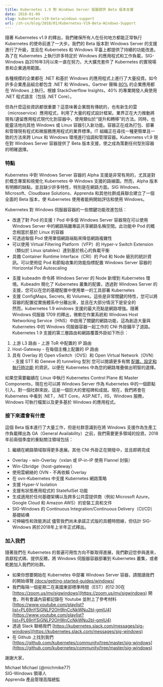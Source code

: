 ```yaml
---
title: Kubernetes 1.9 對 Windows Server 容器提供 Beta 版本支援
date: 2018-01-09
slug: kubernetes-v19-beta-windows-support
url: /zh-cn/blog/2018/01/Kubernetes-V19-Beta-Windows-Support
---
```

<!--
---
title: Kubernetes v1.9 releases beta support for Windows Server Containers
date: 2018-01-09
slug: kubernetes-v19-beta-windows-support
url: /zh-cn/blog/2018/01/Kubernetes-V19-Beta-Windows-Support
---
--->

<!--
With the release of Kubernetes v1.9, our mission of ensuring Kubernetes works well everywhere and for everyone takes a great step forward. We’ve advanced support for Windows Server to beta along with continued feature and functional advancements on both the Kubernetes and Windows platforms. SIG-Windows has been working since March of 2016 to open the door for many Windows-specific applications and workloads to run on Kubernetes, significantly expanding the implementation scenarios and the enterprise reach of Kubernetes.  
--->
隨著 Kubernetes v1.9 的釋出，我們確保所有人在任何地方都能正常執行 Kubernetes 的使命前進了一大步。我們的 Beta 版本對 Windows Server 的支援進行了升級，並且在 Kubernetes 和 Windows 平臺上都提供了持續的功能改進。為了在 Kubernetes 上執行許多特定於 Windows 的應用程式和工作負載，SIG-Windows 自2016年3月以來一直在努力，大大擴充套件了 Kubernetes 的實現場景和企業適用範圍。

<!--
Enterprises of all sizes have made significant investments in .NET and Windows based applications. Many enterprise portfolios today contain .NET and Windows, with Gartner claiming that [80%](http://www.gartner.com/document/3446217) of enterprise apps run on Windows. According to StackOverflow Insights, 40% of professional developers use the .NET programming languages (including .NET Core).  
--->
各種規模的企業都在 .NET 和基於 Windows 的應用程式上進行了大量投資。如今許多企業產品組合都包含 .NET 和 Windows，Gartner 聲稱 [80%](http://www.gartner.com/document/3446217) 的企業應用都在 Windows 上執行。根據 StackOverflow Insights，40% 的專業開發人員使用 .NET 程式語言（包括 .NET Core）。

<!--
But why is all this information important? It means that enterprises have both legacy and new born-in-the-cloud (microservice) applications that utilize a wide array of programming frameworks. There is a big push in the industry to modernize existing/legacy applications to containers, using an approach similar to “lift and shift”. Modernizing existing applications into containers also provides added flexibility for new functionality to be introduced in additional Windows or Linux containers. Containers are becoming the de facto standard for packaging, deploying, and managing both existing and microservice applications. IT organizations are looking for an easier and homogenous way to orchestrate and manage containers across their Linux and Windows environments. Kubernetes v1.9 now offers beta support for Windows Server containers, making it the clear choice for orchestrating containers of any kind.  
--->
但為什麼這些資訊都很重要？這意味著企業既有傳統的，也有新生的雲（microservice）應用程式，利用了大量的程式設計框架。業界正在大力推動將現有/遺留應用程式現代化到容器中，使用類似於“提升和轉移”的方法。同時，也能靈活地向其他 Windows 或 Linux 容器引入新功能。容器正在成為打包、部署和管理現有程式和微服務應用程式的業界標準。IT 組織正在尋找一種更簡單且一致的方法來跨 Linux 和 Windows 環境進行協調和管理容器。Kubernetes v1.9 現在對 Windows Server 容器提供了 Beta 版本支援，使之成為策劃任何型別容器的明確選擇。



<!--
### Features
Alpha support for Windows Server containers in Kubernetes was great for proof-of-concept projects and visualizing the road map for support of Windows in Kubernetes. The alpha release had significant drawbacks, however, and lacked many features, especially in networking. SIG-Windows, Microsoft, Cloudbase Solutions, Apprenda, and other community members banded together to create a comprehensive beta release, enabling Kubernetes users to start evaluating and using Windows.  
--->
### 特點
Kubernetes 中對 Windows Server 容器的 Alpha 支援是非常有用的，尤其是對於概念專案和視覺化 Kubernetes 中 Windows 支援的路線圖。然而，Alpha 版本有明顯的缺點，並且缺少許多特性，特別是在網路方面。SIG Windows、Microsoft、Cloudbase Solutions、Apprenda 和其他社群成員聯合建立了一個全面的 Beta 版本，使 Kubernetes 使用者能夠開始評估和使用 Windows。

<!--
Some key feature improvements for Windows Server containers on Kubernetes include:  

- Improved support for pods! Multiple Windows Server containers in a pod can now share the network namespace using network compartments in Windows Server. This feature brings the concept of a pod to parity with Linux-based containers
- Reduced network complexity by using a single network endpoint per pod
- Kernel-Based load-balancing using the Virtual Filtering Platform (VFP) Hyper-v Switch Extension (analogous to Linux iptables)
- Container Runtime Interface (CRI) pod and node level statistics. Windows Server containers can now be profiled for Horizontal Pod Autoscaling using performance metrics gathered from the pod and the node
--->
Kubernetes 對 Windows 伺服器容器的一些關鍵功能改進包括：

- 改進了對 Pod 的支援！Pod 中多個 Windows Server 容器現在可以使用 Windows Server 中的網路隔離專區共享網路名稱空間。此功能中 Pod 的概念相當於基於 Linux 的容器
- 可透過每個 Pod 使用單個網路端點來降低網路複雜性
- 可以使用 Virtual Filtering Platform（VFP）的 Hyper-v Switch Extension（類似於 Linux iptables）達到基於核心的負載平衡
- 具備 Container Runtime Interface（CRI）的 Pod 和 Node 級別的統計資訊。可以使用從 Pod 和節點收集的效能指標配置 Windows Server 容器的 Horizontal Pod Autoscaling
<!--
- Support for kubeadm commands to add Windows Server nodes to a Kubernetes environment. Kubeadm simplifies the provisioning of a Kubernetes cluster, and with the support for Windows Server, you can use a single tool to deploy Kubernetes in your infrastructure
- Support for ConfigMaps, Secrets, and Volumes. These are key features that allow you to separate, and in some cases secure, the configuration of the containers from the implementation
The crown jewels of Kubernetes 1.9 Windows support, however, are the networking enhancements. With the release of Windows Server 1709, Microsoft has enabled key networking capabilities in the operating system and the Windows Host Networking Service (HNS) that paved the way to produce a number of CNI plugins that work with Windows Server containers in Kubernetes. The Layer-3 routed and network overlay plugins that are supported with Kubernetes 1.9 are listed below:  
--->
- 支援 kubeadm 命令將 Windows Server 的 Node 新增到 Kubernetes 環境。Kubeadm 簡化了 Kubernetes 叢集的配置，透過對 Windows Server 的支援，您可以在您的基礎配置中使用單一的工具部署 Kubernetes              
- 支援 ConfigMaps, Secrets, 和 Volumes。這些是非常關鍵的特性，您可以將容器的配置從實施體系中分離出來，並且在大部分情況下是安全的              
然而，kubernetes 1.9 windows 支援的最大亮點是網路增強。隨著 Windows 伺服器 1709 的釋出，微軟在作業系統和 Windows Host Networking Service（HNS）中啟用了關鍵的網路功能，這為創造大量與 Kubernetes 中的 Windows 伺服器容器一起工作的 CNI 外掛鋪平了道路。Kubernetes 1.9 支援的第三層路由和網路覆蓋外掛如下所示：

<!--
1. Upstream L3 Routing - IP routes configured in upstream ToR
2. Host-Gateway - IP routes configured on each host
3. Open vSwitch (OVS) & Open Virtual Network (OVN) with Overlay - Supports STT and Geneve tunneling types
You can read more about each of their [configuration, setup, and runtime capabilities](/docs/getting-started-guides/windows/) to make an informed selection for your networking stack in Kubernetes.  
--->
1. 上游 L3 路由 - 上游 ToR 中配置的 IP 路由
2. Host-Gateway - 在每個主機上配置的 IP 路由
3. 具有 Overlay 的 Open vSwitch（OVS）和 Open Virtual Network（OVN） - 支援 STT 和 Geneve 的 tunneling 型別
您可以閱讀更多有關 [配置、設定和執行時功能](/docs/getting-started-guides/windows/) 的資訊，以便在 Kubernetes 中為您的網路堆疊做出明智的選擇。

<!--
Even though you have to continue running the Kubernetes Control Plane and Master Components in Linux, you are now able to introduce Windows Server as a Node in Kubernetes. As a community, this is a huge milestone and achievement. We will now start seeing .NET, .NET Core, ASP.NET, IIS, Windows Services, Windows executables and many more windows-based applications in Kubernetes.  
--->
如果您需要繼續在 Linux 中執行 Kubernetes Control Plane 和 Master Components，現在也可以將 Windows Server 作為 Kubernetes 中的一個節點引入。對一個社群來說，這是一個巨大的里程碑和成就。現在，我們將會在 Kubernetes 中看到 .NET，.NET Core，ASP.NET，IIS，Windows 服務，Windows 可執行檔案以及更多基於 Windows 的應用程式。

<!--
### What’s coming next
A lot of work went into this beta release, but the community realizes there are more areas of investment needed before we can release Windows support as GA (General Availability) for production workloads. Some keys areas of focus for the first two quarters of 2018 include:  
--->
### 接下來還會有什麼
這個 Beta 版本進行了大量工作，但是社群意識到在將 Windows 支援作為生產工作負載釋出為 GA（General Availability）之前，我們需要更多領域的投資。2018年前兩個季度的重點關注領域包括：

<!--
1. Continue to make progress in the area of networking. Additional CNI plugins are under development and nearing completion
- Overlay - win-overlay (vxlan or IP-in-IP encapsulation using Flannel)&nbsp;
- Win-l2bridge (host-gateway)&nbsp;
- OVN using cloud networking - without overlays
- Support for Kubernetes network policies in ovn-kubernetes
- Support for Hyper-V Isolation
- Support for StatefulSet functionality for stateful applications
- Produce installation artifacts and documentation that work on any infrastructure and across many public cloud providers like Microsoft Azure, Google Cloud, and Amazon AWS
- Continuous Integration/Continuous Delivery (CI/CD) infrastructure for SIG-Windows
- Scalability and Performance testing
Even though we have not committed to a timeline for GA, SIG-Windows estimates a GA release in the first half of 2018.
--->
1. 繼續在網路領域取得更多進展。其他 CNI 外掛正在開發中，並且即將完成              
- Overlay - win-Overlay（vxlan 或 IP-in-IP 使用 Flannel 封裝）
- Win-l2bridge（host-gateway）
- 使用雲網絡的 OVN - 不再依賴 Overlay
- 在 ovn-Kubernetes 中支援 Kubernetes 網路策略
- 支援 Hyper-V Isolation
- 支援有狀態應用程式的 StatefulSet 功能
- 生成適用於任何基礎架構以及跨多公共雲提供商（例如 Microsoft Azure，Google Cloud 和 Amazon AWS）的安裝工具和文件
- SIG-Windows 的 Continuous Integration/Continuous Delivery（CI/CD）基礎結構
- 可伸縮性和效能測試
儘管我們尚未承諾正式版的具體時間線，但估計 SIG-Windows 將於2018年上半年正式釋出。



<!--
### Get Involved
As we continue to make progress towards General Availability of this feature in Kubernetes, we welcome you to get involved, contribute code, provide feedback, deploy Windows Server containers to your Kubernetes cluster, or simply join our community.  
--->
### 加入我們
隨著我們在 Kubernetes 的普遍可用性方向不斷取得進展，我們歡迎您參與進來，貢獻程式碼、提供反饋，將 Windows 伺服器容器部署到 Kubernetes 叢集，或者乾脆加入我們的社群。

<!--
- If you want to get started on deploying Windows Server containers in Kubernetes, read our getting started guide at [/docs/getting-started-guides/windows/](/docs/getting-started-guides/windows/)
- We meet every other Tuesday at 12:30 Eastern Standard Time (EST) at [https://zoom.us/my/sigwindows](https://zoom.us/my/sigwindows). All our meetings are recorded on youtube and referenced at [https://www.youtube.com/playlist?list=PL69nYSiGNLP2OH9InCcNkWNu2bl-gmIU4](https://www.youtube.com/playlist?list=PL69nYSiGNLP2OH9InCcNkWNu2bl-gmIU4)
- Chat with us on Slack at [https://kubernetes.slack.com/messages/sig-windows](https://kubernetes.slack.com/messages/sig-windows)
- Find us on GitHub at [https://github.com/kubernetes/community/tree/master/sig-windows](https://github.com/kubernetes/community/tree/master/sig-windows)
--->
- 如果你想要開始在 Kubernetes 中部署 Windows Server 容器，請閱讀我們的開始導覽 [/docs/getting-started-guides/windows/](/docs/getting-started-guides/windows/)
- 我們每隔一個星期二在美國東部標準時間（EST）的12:30在 [https://zoom.us/my/sigwindows](https://zoom.us/my/sigwindows) 開會。所有會議內容都記錄在 Youtube 並附上了參考材料 [https://www.youtube.com/playlist?list=PL69nYSiGNLP2OH9InCcNkWNu2bl-gmIU4](https://www.youtube.com/playlist?list=PL69nYSiGNLP2OH9InCcNkWNu2bl-gmIU4)
- 透過 Slack 聯絡我們 [https://kubernetes.slack.com/messages/sig-windows](https://kubernetes.slack.com/messages/sig-windows)
- 在 Github 上找到我們 [https://github.com/kubernetes/community/tree/master/sig-windows](https://github.com/kubernetes/community/tree/master/sig-windows)



<!--
Thank you,  

Michael Michael (@michmike77)  
SIG-Windows Lead  
Senior Director of Product Management, Apprenda
--->
謝謝大家，

Michael Michael (@michmike77)  
SIG-Windows 領導人  
Apprenda 產品管理高階總監
